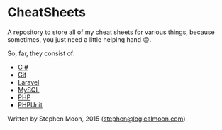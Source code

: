 # CheatSheets
A repository to store all of my cheat sheets for various things, because
sometimes, you just need a little helping hand :blush:.

So, far, they consist of:

* [C &#35;](https://github.com/s-moon/CheatSheets/blob/master/CSharp.md)
* [Git](https://github.com/s-moon/CheatSheets/blob/master/Git.md)
* [Laravel](https://github.com/s-moon/CheatSheets/blob/master/Laravel.md)
* [MySQL](https://github.com/s-moon/CheatSheets/blob/master/MySQL.md)
* [PHP](https://github.com/s-moon/CheatSheets/blob/master/PHP.md)
* [PHPUnit](https://github.com/s-moon/CheatSheets/blob/master/PHPUnit.md)

Written by Stephen Moon, 2015 (stephen@logicalmoon.com)

